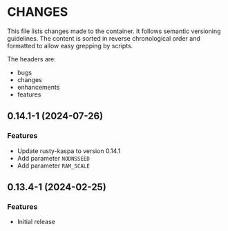 # CHANGES

This file lists changes made to the container. It follows semantic versioning
guidelines. The content is sorted in reverse chronological order and formatted
to allow easy grepping by scripts.

The headers are:
- bugs
- changes
- enhancements
- features

## 0.14.1-1 (2024-07-26)

### Features

- Update rusty-kaspa to version 0.14.1
- Add parameter `NODNSSEED`
- Add parameter `RAM_SCALE`

## 0.13.4-1 (2024-02-25)

### Features

- Initial release
